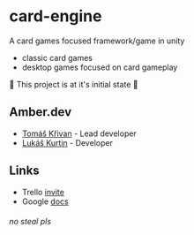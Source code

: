 # card-engine
A card games focused framework/game in unity
- classic card games
- desktop games focused on card gameplay 

🚫 This project is at it's initial state 🚫

## Amber.dev
- [Tomáš Křivan](https://github.com/KrivanTomas) - Lead developer 
- [Lukáš Kurtin](https://github.com/kurtinl) - Developer 

## Links
- Trello [invite](https://trello.com/invite/b/LDxilOwH/5070d90dac6460e89c479a0316817e5c/card-engine)
- Google [docs](https://drive.google.com/drive/folders/1xOyPgcYVkuFlv_Iy8SGFSJBVqbkxPmzL?usp=sharing)

###### no steal pls

